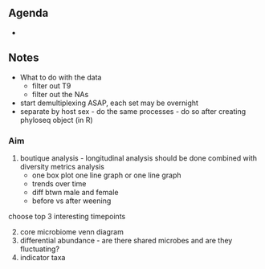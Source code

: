 ## Agenda
* 

## Notes
* What to do with the data
  * filter out T9
  * filter out the NAs
* start demultiplexing ASAP, each set may be overnight
* separate by host sex - do the same processes - do so after creating phyloseq object (in R)

### Aim
1. boutique analysis - longitudinal analysis should be done combined with diversity metrics analysis
   * one box plot one line graph or one line graph
   * trends over time
   * diff btwn male and female
   * before vs after weening

choose top 3 interesting timepoints 

2. core microbiome venn diagram 
3. differential abundance - are there shared microbes and are they fluctuating?
4. indicator taxa 

